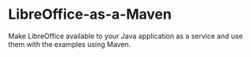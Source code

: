 # LibreOffice-as-a-Maven
Make LibreOffice available to your Java application as a service and use them with the examples using Maven.

